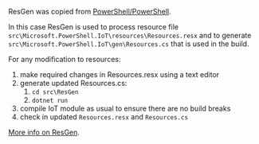ResGen was copied from [PowerShell/PowerShell](https://github.com/PowerShell/PowerShell/tree/master/src/ResGen).

In this case ResGen is used to process resource file `src\Microsoft.PowerShell.IoT\resources\Resources.resx`
and to generate `src\Microsoft.PowerShell.IoT\gen\Resources.cs` that is used in the build.

For any modification to resources:

1. make required changes in Resources.resx using a text editor
1. generate updated Resources.cs:
   1. `cd src\ResGen`
   1. `dotnet run`
1. compile IoT module as usual to ensure there are no build breaks
1. check in updated `Resources.resx` and `Resources.cs`

[More info on ResGen](https://github.com/PowerShell/PowerShell/blob/master/docs/dev-process/resx-files.md).
